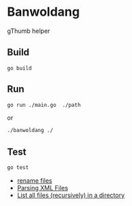 Banwoldang
==========

gThumb helper

Build
-----

```
go build
```

Run
---

```bash
go run ./main.go  ./path
```

or

```bash
./banwoldang ./

```

Test
----

```bash
go test
```


- [rename files](https://www.geeksforgeeks.org/how-to-rename-and-move-a-file-in-golang/)
- [Parsing XML Files](https://tutorialedge.net/golang/parsing-xml-with-golang/)
- [List all files (recursively) in a directory](https://yourbasic.org/golang/list-files-in-directory/)